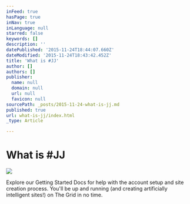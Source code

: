 ```yaml
---
inFeed: true
hasPage: true
inNav: true
inLanguage: null
starred: false
keywords: []
description: ''
datePublished: '2015-11-24T18:44:07.660Z'
dateModified: '2015-11-24T18:43:42.452Z'
title: 'What is #JJ'
author: []
authors: []
publisher:
  name: null
  domain: null
  url: null
  favicon: null
sourcePath: _posts/2015-11-24-what-is-jj.md
published: true
url: what-is-jj/index.html
_type: Article

---
```

# What is \#JJ
![](https://the-grid-user-content.s3-us-west-2.amazonaws.com/e4057656-200f-4a13-b4c0-f03765c7768d.jpg)

Explore our Getting Started Docs for help with the account setup and site creation process. You'll be up and running (and creating artificially intelligent sites!) on The Grid in no time.